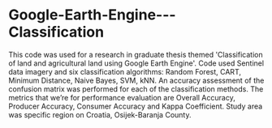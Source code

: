 # Google-Earth-Engine---Classification
This code was used for a research in graduate thesis themed 'Classification of land and agricultural land using Google Earth Engine'. Code used Sentinel data imagery and six classification algorithms: Random Forest, CART, Minimum Distance, Naive Bayes, SVM, kNN. An accuracy assessment of the  confusion matrix was performed for each of the classification methods. The metrics that we’re for performance evaluation are Overall Accuracy, Producer Accuracy, Consumer Accuracy  and Kappa Coefficient. Study area was specific region on Croatia, Osijek-Baranja County. 
